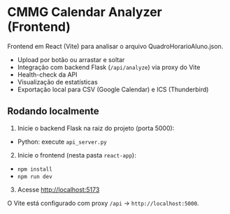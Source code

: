 # CMMG Calendar Analyzer (Frontend)

Frontend em React (Vite) para analisar o arquivo QuadroHorarioAluno.json.

- Upload por botão ou arrastar e soltar
- Integração com backend Flask (`/api/analyze`) via proxy do Vite
- Health-check da API
- Visualização de estatísticas
- Exportação local para CSV (Google Calendar) e ICS (Thunderbird)

## Rodando localmente

1. Inicie o backend Flask na raiz do projeto (porta 5000):

- Python: execute `api_server.py`

2. Inicie o frontend (nesta pasta `react-app`):

- `npm install`
- `npm run dev`

3. Acesse <http://localhost:5173>

O Vite está configurado com proxy `/api` -> `http://localhost:5000`.
